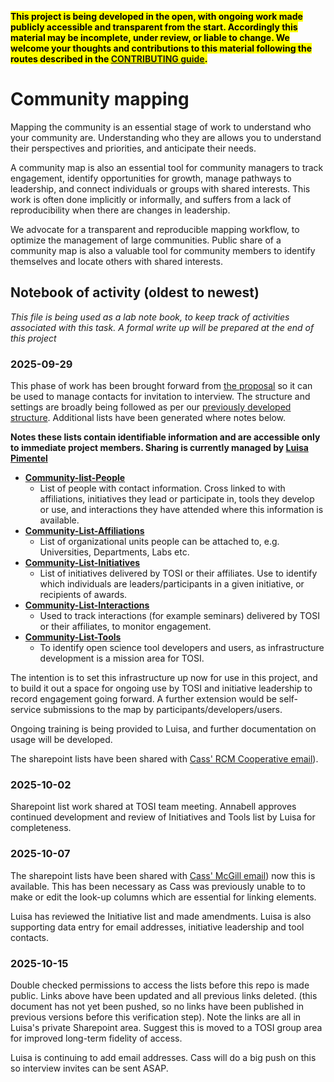 <mark>**This project is being developed in the open, with ongoing work made publicly accessible and transparent from the start. 
Accordingly this material may be incomplete, under review, or liable to change.
We welcome your thoughts and contributions to this material following the routes described in the [CONTRIBUTING guide](../../../CONTRIBUTING.md).**</mark>

# Community mapping
Mapping the community is an essential stage of work to understand who your community are. 
Understanding who they are allows you to understand their perspectives and priorities, and anticipate their needs. 

A community map is also an essential tool for community managers to track engagement, identify opportunities for growth, manage pathways to leadership, and connect individuals or groups with shared interests. 
This work is often done implicitly or informally, and suffers from a lack of reproducibility when there are changes in leadership. 

We advocate for a transparent and reproducible mapping workflow, to optimize the management of large communities. 
Public share of a community map is also a valuable tool for community members to identify themselves and locate others with shared interests. 

## Notebook of activity (oldest to newest)
*This file is being used as a lab note book, to keep track of activities associated with this task. A formal write up will be prepared at the end of this project*


### 2025-09-29

This phase of work has been brought forward from [the proposal](../../proposal-OSRP-RCMCoop.md) so it can be used to manage contacts for invitation to interview. The structure and settings are broadly being followed as per our [previously developed structure](http://github.com/rcmcooperative/community-mapping). Additional lists have been generated where notes below. 

**Notes these lists contain identifiable information and are accessible only to immediate project members. Sharing is currently managed by [Luisa Pimentel](../../../README.md#team-members)**

- **[Community-list-People](https://mcgill-my.sharepoint.com/:l:/r/personal/luisa_pimentel_mcgill_ca/Lists/CommunityListPeople)**
    - List of people with contact information. Cross linked to with affiliations, initiatives they lead or participate in, tools they develop or use, and interactions they have attended where this information is available.  
- **[Community-List-Affiliations](https://mcgill-my.sharepoint.com/:l:/r/personal/luisa_pimentel_mcgill_ca/Lists/CommunityListAffiliations)** 
    - List of organizational units people can be attached to, e.g. Universities, Departments, Labs etc. 
- **[Community-List-Initiatives](https://mcgill-my.sharepoint.com/:l:/r/personal/luisa_pimentel_mcgill_ca/Lists/CommunityListInitiatives)** 
    - List of initiatives delivered by TOSI or their affiliates. Use to identify which individuals are leaders/participants in a given initiative, or recipients of awards. 
- **[Community-List-Interactions](https://mcgill-my.sharepoint.com/:l:/r/personal/luisa_pimentel_mcgill_ca/Lists/CommunityListInteractions)**
    - Used to track interactions (for example seminars) delivered by TOSI or their affiliates, to monitor engagement. 
- **[Community-List-Tools](https://mcgill-my.sharepoint.com/:l:/r/personal/luisa_pimentel_mcgill_ca/Lists/CommunityListTools)** 
    - To identify open science tool developers and users, as infrastructure development is a mission area for TOSI. 

The intention is to set this infrastructure up now for use in this project, and to build it out a space for ongoing use by TOSI and initiative leadership to record engagement going forward. A further extension would be self-service submissions to the map by participants/developers/users.

Ongoing training is being provided to Luisa, and further documentation on usage will be developed.

The sharepoint lists have been shared with [Cass' RCM Cooperative email](../../../project-management/communications/channels.md#email)). 

### 2025-10-02

Sharepoint list work shared at TOSI team meeting. Annabell approves continued development and review of Initiatives and Tools list by Luisa for completeness.

### 2025-10-07

The sharepoint lists have been shared with [Cass' McGill email](../../../project-management/communications/channels.md#email)) now this is available. This has been necessary as Cass was previously unable to to make or edit the look-up columns which are essential for linking elements.

Luisa has reviewed the Initiative list and made amendments. Luisa is also supporting data entry for email addresses, initiative leadership and tool contacts.

### 2025-10-15

Double checked permissions to access the lists before this repo is made public. 
Links above have been updated and all previous links deleted. (this document has not yet been pushed, so no links have been published in previous versions before this verification step).
Note the links are all in Luisa's private Sharepoint area.
Suggest this is moved to a TOSI group area for improved long-term fidelity of access.

Luisa is continuing to add email addresses. 
Cass will do a big push on this so interview invites can be sent ASAP. 

